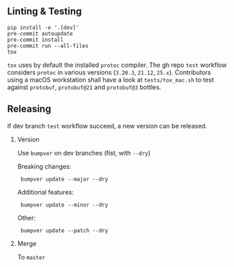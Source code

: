 ## Linting & Testing

    pip install -e '.[dev]'
    pre-commit autoupdate
    pre-commit install
    pre-commit run --all-files
    tox

`tox` uses by default the installed `protoc` compiler. The gh repo `test` workflow considers `protoc` in various versions (`3.20.3`, `21.12`, `25.x`).
Contributors using a macOS workstation shall have a look at `tests/tox_mac.sh` to test against `protobuf`, `protobuf@21` and `protobuf@3` bottles.
 
## Releasing

If dev branch `test` workflow succeed, a new version can be released.

1. Version

    Use `bumpver` on dev branches (fist, with `--dry`)
    
    Breaking changes:
    
        bumpver update --major --dry
    
    Additional features:
    
        bumpver update --minor --dry
    
    Other:
    
        bumpver update --patch --dry

2. Merge

   To `master`
